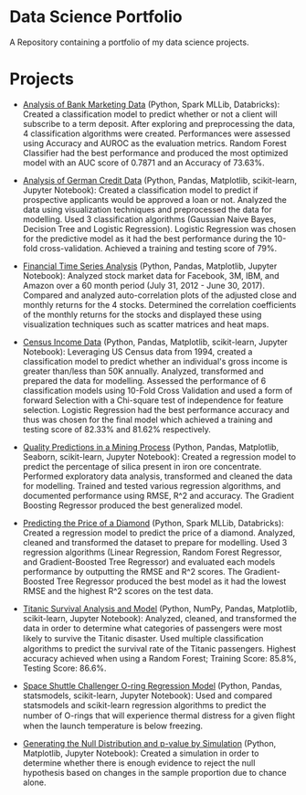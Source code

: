 # Data Science Portfolio
A Repository containing a portfolio of my data science projects. 

# Projects
- [Analysis of Bank Marketing Data](https://adamgregg95.github.io/Analysis-of-Bank-Marketing-Data.github.io/) (Python, Spark MLLib, Databricks): Created a classification model to predict whether or not a client will subscribe to a term deposit. After exploring and preprocessing the data, 4 classification algorithms were created. Performances were assessed using Accuracy and AUROC as the evaluation metrics. Random Forest Classifier had the best performance and produced the most optimized model with an AUC score of 0.7871 and an Accuracy of 73.63%.

- [Analysis of German Credit Data](https://github.com/adamgregg95/Data-Science-Portfolio/blob/master/German%20Credit%20Data/Analysis_of_German_Credit_Data.ipynb) (Python, Pandas, Matplotlib, scikit-learn, Jupyter Notebook): Created a classification model to predict if prospective applicants would be approved a loan or not. Analyzed the data using visualization techniques and preprocessed the data for modelling. Used 3 classification algorithms (Gaussian Naive Bayes, Decision Tree and Logistic Regression). Logistic Regression was chosen for the predictive model as it had the best performance during the 10-fold cross-validation. Achieved a training and testing score of 79%.

- [Financial Time Series Analysis](https://github.com/adamgregg95/Data-Science-Portfolio/blob/master/Financial%20Time%20Series%20Analysis/Financial%20Time%20Series%20Analysis.ipynb) (Python, Pandas, Matplotlib, Jupyter Notebook): Analyzed stock market data for Facebook, 3M, IBM, and Amazon over a 60 month period (July 31, 2012 - June 30, 2017). Compared and analyzed auto-correlation plots of the adjusted close and monthly returns for the 4 stocks. Determined the correlation coefficients of the monthly returns for the stocks and displayed these using visualization techniques such as scatter matrices and heat maps. 

- [Census Income Data](https://github.com/adamgregg95/Data-Science-Portfolio/blob/master/Census%20Income%20Data/Census_Income_Data.ipynb) (Python, Pandas, Matplotlib, scikit-learn, Jupyter Notebook): Leveraging US Census data from 1994, created a classification model to predict whether an individual's gross income is greater than/less than 50K annually. Analyzed, transformed and prepared the data for modelling. Assessed the performance of 6 classification models using 10-Fold Cross Validation and used a form of forward Selection with a Chi-square test of independence for feature selection. Logistic Regression had the best performance accuracy and thus was chosen for the final model which achieved a training and testing score of 82.33% and 81.62% respectively.

- [Quality Predictions in a Mining Process](https://github.com/adamgregg95/Data-Science-Portfolio/tree/master/Quality%20Prediction%20in%20a%20Mining%20Process) (Python, Pandas, Matplotlib, Seaborn, scikit-learn, Jupyter Notebook): Created a regression model to predict the percentage of silica present in iron ore concentrate. Performed exploratory data analysis, transformed and cleaned the data for modelling. Trained and tested various regression algorithms, and documented performance using RMSE, R^2 and accuracy. The Gradient Boosting Regressor produced the best generalized model.

- [Predicting the Price of a Diamond](https://adamgregg95.github.io/Predicting-the-price-of-a-Diamond.github.io/) (Python, Spark MLLib, Databricks): Created a regression model to predict the price of a diamond. Analyzed, cleaned and transformed the dataset to prepare for modelling. Used 3 regression algorithms (Linear Regression, Random Forest Regressor, and Gradient-Boosted Tree Regressor) and evaluated each models performance by outputting the RMSE and R^2 scores. The Gradient-Boosted Tree Regressor produced the best model as it had the lowest RMSE and the highest R^2 scores on the test data.

- [Titanic Survival Analysis and Model](https://github.com/adamgregg95/Data-Science-Portfolio/blob/master/Titanic%20Survival%20Analysis%20and%20Model/Titanic%20Survival%20Analysis%20and%20Model.ipynb) (Python, NumPy, Pandas, Matplotlib, scikit-learn, Jupyter Notebook): Analyzed, cleaned, and transformed the data in order to determine what categories of passengers were most likely to survive the Titanic disaster. Used multiple classiﬁcation algorithms to predict the survival rate of the Titanic passengers. Highest accuracy achieved when using a Random Forest; Training Score: 85.8%, Testing Score: 86.6%.

- [Space Shuttle Challenger O-ring Regression Model](https://github.com/adamgregg95/Data-Science-Portfolio/blob/master/Space%20Shuttle%20Challenger%20O-ring%20Regression%20Model/Space%20Shuttle%20Challenger%20O-ring%20Regression%20Model.ipynb) (Python, Pandas, statsmodels, scikit-learn, Jupyter Notebook): Used and compared statsmodels and scikit-learn regression algorithms to predict the number of O-rings that will experience thermal distress for a given ﬂight when the launch temperature is below freezing.
 
- [Generating the Null Distribution and p-value by Simulation](https://github.com/adamgregg95/Data-Science-Portfolio/blob/master/Generating%20the%20Null%20Distribution%20and%20p-value%20by%20Simulation.ipynb) (Python, Matplotlib, Jupyter Notebook): Created a simulation in order to determine whether there is enough evidence to reject the null hypothesis based on changes in the sample proportion due to chance alone.
